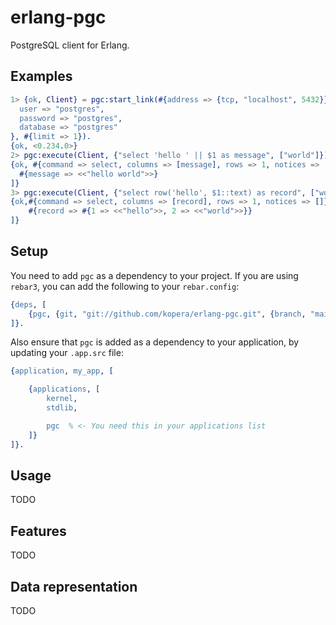 # erlang-pgc

PostgreSQL client for Erlang.


## Examples

```erl
1> {ok, Client} = pgc:start_link(#{address => {tcp, "localhost", 5432}}, #{
  user => "postgres",
  password => "postgres",
  database => "postgres"
}, #{limit => 1}).
{ok, <0.234.0>}
2> pgc:execute(Client, {"select 'hello ' || $1 as message", ["world"]}).
{ok, #{command => select, columns => [message], rows => 1, notices => []}, [
  #{message => <<"hello world">>}
]}
3> pgc:execute(Client, {"select row('hello', $1::text) as record", ["world"]}).
{ok,#{command => select, columns => [record], rows => 1, notices => []}, [
    #{record => #{1 => <<"hello">>, 2 => <<"world">>}}
]}
```

## Setup

You need to add `pgc` as a dependency to your project. If you are using `rebar3`, you can add the following to your `rebar.config`:

```erlang
{deps, [
    {pgc, {git, "git://github.com/kopera/erlang-pgc.git", {branch, "main"}}}
]}.
```

Also ensure that `pgc` is added as a dependency to your application, by
updating your `.app.src` file:

```erlang
{application, my_app, [

    {applications, [
        kernel,
        stdlib,

        pgc  % <- You need this in your applications list
    ]}
]}.
```

## Usage

TODO

## Features

TODO


## Data representation

TODO